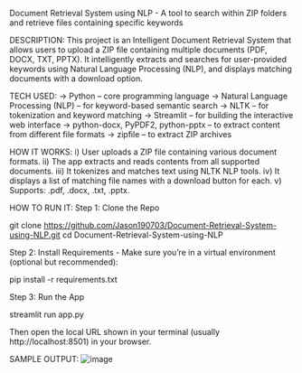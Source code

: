 Document Retrieval System using NLP - A tool to search within ZIP folders and retrieve files containing specific keywords

DESCRIPTION:
  This project is an Intelligent Document Retrieval System that allows users to upload a ZIP file containing multiple documents (PDF, DOCX, TXT, PPTX). It intelligently extracts and searches for user-provided keywords using Natural Language Processing (NLP), and displays matching documents with a download option.

TECH USED:
  -> Python – core programming language
  -> Natural Language Processing (NLP) – for keyword-based semantic search
  -> NLTK – for tokenization and keyword matching
  -> Streamlit – for building the interactive web interface
  -> python-docx, PyPDF2, python-pptx – to extract content from different file formats
  -> zipfile – to extract ZIP archives

HOW IT WORKS:
  i) User uploads a ZIP file containing various document formats.
  ii) The app extracts and reads contents from all supported documents.
  iii) It tokenizes and matches text using NLTK NLP tools.
  iv) It displays a list of matching file names with a download button for each.
  v) Supports: .pdf, .docx, .txt, .pptx.

HOW TO RUN IT:
Step 1: Clone the Repo

git clone https://github.com/Jason190703/Document-Retrieval-System-using-NLP.git
cd Document-Retrieval-System-using-NLP

Step 2: Install Requirements - Make sure you’re in a virtual environment (optional but recommended):

pip install -r requirements.txt

Step 3: Run the App

streamlit run app.py

Then open the local URL shown in your terminal (usually http://localhost:8501) in your browser.

SAMPLE OUTPUT:
![image](https://github.com/user-attachments/assets/c96d2df3-9b79-4ac0-8cdc-98f2b14db466)

